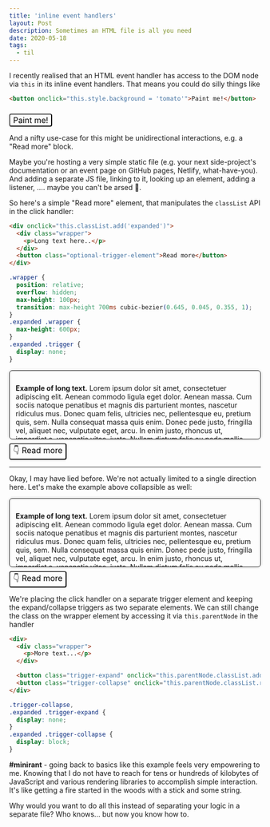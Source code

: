 ```yaml
---
title: 'inline event handlers'
layout: Post
description: Sometimes an HTML file is all you need
date: 2020-05-18
tags:
  - til
---
```


I recently realised that an HTML event handler has access to the DOM node via `this` in
its inline event handlers. That means you could do silly things like

```html
<button onclick="this.style.background = 'tomato'">Paint me!</button>
```

<button onclick="this.style.background = 'tomato'">Paint me!</button>

And a nifty use-case for this might be unidirectional interactions, e.g. a "Read more" block.

Maybe you're hosting a very simple static file (e.g. your next side-project's documentation
or an event page on GitHub pages, Netlify, what-have-you). And adding a separate
JS file, linking to it, looking up an element, adding a listener, .... maybe you can't be arsed 🙊.

So here's a simple "Read more" element, that manipulates the `classList` API in the click handler:

```html
<div onclick="this.classList.add('expanded')">
  <div class="wrapper">
    <p>Long text here..</p>
  </div>
  <button class="optional-trigger-element">Read more</button>
</div>
```

```css
.wrapper {
  position: relative;
  overflow: hidden;
  max-height: 100px;
  transition: max-height 700ms cubic-bezier(0.645, 0.045, 0.355, 1);
}
.expanded .wrapper {
  max-height: 600px;
}
.expanded .trigger {
  display: none;
}
```

<div onclick="this.classList.add('expanded')">
  <div class="wrapper">
    <p><strong>Example of long text.</strong> Lorem ipsum dolor sit amet, consectetuer adipiscing elit. Aenean commodo ligula eget dolor. Aenean massa. Cum sociis natoque penatibus et magnis dis parturient montes, nascetur ridiculus mus. Donec quam felis, ultricies nec, pellentesque eu, pretium quis, sem. Nulla consequat massa quis enim. Donec pede justo, fringilla vel, aliquet nec, vulputate eget, arcu. In enim justo, rhoncus ut, imperdiet a, venenatis vitae, justo. Nullam dictum felis eu pede mollis pretium. Integer tincidunt. Cras dapibus. Vivamus elementum semper nisi. Aenean vulputate eleifend tellus. Aenean leo ligula, porttitor eu, consequat vitae, eleifend ac, enim. Aliquam lorem ante, dapibus in, viverra quis, feugiat a, tellus. Phasellus viverra nulla ut metus varius laoreet. Quisque rutrum. Aenean imperdiet. Etiam ultricies nisi vel augue. Curabitur ullamcorper ultricies nisi. Sed consequat, leo eget bibendum sodales, augue velit cursus nunc</p>
  </div>
  <button class="trigger">👇 Read more</button>
</div>

<hr class="-spaced" />

Okay, I may have lied before. We're not actually limited to a single direction here.
Let's make the example above collapsible as well:

<div>
  <div class="wrapper">
    <p><strong>Example of long text.</strong> Lorem ipsum dolor sit amet, consectetuer adipiscing elit. Aenean commodo ligula eget dolor. Aenean massa. Cum sociis natoque penatibus et magnis dis parturient montes, nascetur ridiculus mus. Donec quam felis, ultricies nec, pellentesque eu, pretium quis, sem. Nulla consequat massa quis enim. Donec pede justo, fringilla vel, aliquet nec, vulputate eget, arcu. In enim justo, rhoncus ut, imperdiet a, venenatis vitae, justo. Nullam dictum felis eu pede mollis pretium. Integer tincidunt. Cras dapibus. Vivamus elementum semper nisi. Aenean vulputate eleifend tellus. Aenean leo ligula, porttitor eu, consequat vitae, eleifend ac, enim. Aliquam lorem ante, dapibus in, viverra quis, feugiat a, tellus. Phasellus viverra nulla ut metus varius laoreet. Quisque rutrum. Aenean imperdiet. Etiam ultricies nisi vel augue. Curabitur ullamcorper ultricies nisi. Sed consequat, leo eget bibendum sodales, augue velit cursus nunc</p>
  </div>
  <button class="trigger-expand" onclick="this.parentNode.classList.add('expanded')">👇 Read more</button>
  <button class="trigger-collapse" onclick="this.parentNode.classList.remove('expanded')">👆 Show less</button>
</div>

We're placing the click handler on a separate trigger element and keeping the
expand/collapse triggers as two separate elements. We can still change the class
on the wrapper element by accessing it via `this.parentNode` in the handler

```html
<div>
  <div class="wrapper">
    <p>More text...</p>
  </div>

  <button class="trigger-expand" onclick="this.parentNode.classList.add('expanded')">👇 Read more</button>
  <button class="trigger-collapse" onclick="this.parentNode.classList.remove('expanded')">👆 Show less</button>
</div>
```

```css
.trigger-collapse,
.expanded .trigger-expand {
  display: none;
}
.expanded .trigger-collapse {
  display: block;
}
```

<div class="foxy-box -padded-m -space-top">
  <strong>#minirant</strong> - going back to basics like this example feels very
  empowering to me. Knowing that I do not have to reach for tens or hundreds of
  kilobytes of JavaScript and various rendering libraries to accomplish simple
  interaction. It's like getting a fire started in the woods with a stick and some string.
</div>

Why would you want to do all this instead of separating your logic in a separate file?
Who knows... but now you know how to.

<style>
.wrapper {
  position: relative;
  overflow: hidden;
  max-height: 112px;
  border: 1px solid;
  color: var(--color);
  box-shadow: 0px 0px 5px 0px rgba(0, 0, 0, 0.15);
  border-radius: 6px;
  padding: 12px;
  transition: max-height 400ms cubic-bezier(0.645, 0.045, 0.355, 1);
}
.expanded .wrapper {
  max-height: 600px;
}
.trigger-collapse,
.expanded .trigger,
.expanded .trigger-expand {
  display: none;
}
.expanded .trigger-collapse {
  display: block;
}
button {
  background: none;
  font-size: 16px;
  font-family: inherit;
  margin-top: 8px;
  border-radius: 4px;
}
</style>
